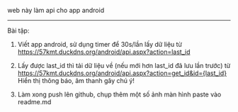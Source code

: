 ﻿web này làm api cho app android

---

Bài tập:

1. Viết app android, sử dụng timer để 30s/lần lấy dữ liệu từ https://57kmt.duckdns.org/android/api.aspx?action=last_id

2. Lấy được last_id thì tải dữ liệu về (nếu mới hơn last_id đã lưu lần trước) từ https://57kmt.duckdns.org/android/api.aspx?action=get_id&id={last_id} Hiển thị thông báo, âm thanh gây chú ý!

3. Làm xong push lên github, chụp thêm một số ảnh màn hình paste vào readme.md